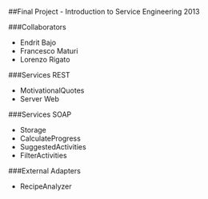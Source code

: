 ##Final Project - Introduction to Service Engineering 2013

###Collaborators
*   Endrit Bajo
*   Francesco Maturi
*   Lorenzo Rigato

###Services REST
*   MotivationalQuotes
*   Server Web

###Services SOAP
*   Storage
*   CalculateProgress
*   SuggestedActivities
*   FilterActivities


###External Adapters
*   RecipeAnalyzer
